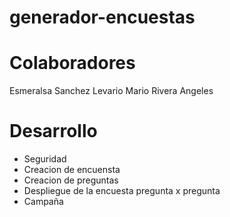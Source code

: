 generador-encuestas
===================


Colaboradores
===================

Esmeralsa Sanchez Levario
Mario Rivera Angeles


Desarrollo
===================
* Seguridad
* Creacion de encuensta
* Creacion de preguntas
* Despliegue de la encuesta pregunta x pregunta
* Campaña
